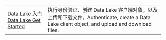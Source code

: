 |  |  |
|---------|---------|
| <span data-ttu-id="a18cc-101">[Data Lake 入门][1]</span><span class="sxs-lookup"><span data-stu-id="a18cc-101">[Data Lake Get Started][1]</span></span> | <span data-ttu-id="a18cc-102">执行身份验证、创建 Data Lake 客户端对象，以及上传和下载文件。</span><span class="sxs-lookup"><span data-stu-id="a18cc-102">Authenticate, create a Data Lake client object, and upload and download files.</span></span> |

[1]: https://azure.microsoft.com/resources/samples/data-lake-store-java-upload-download-get-started/